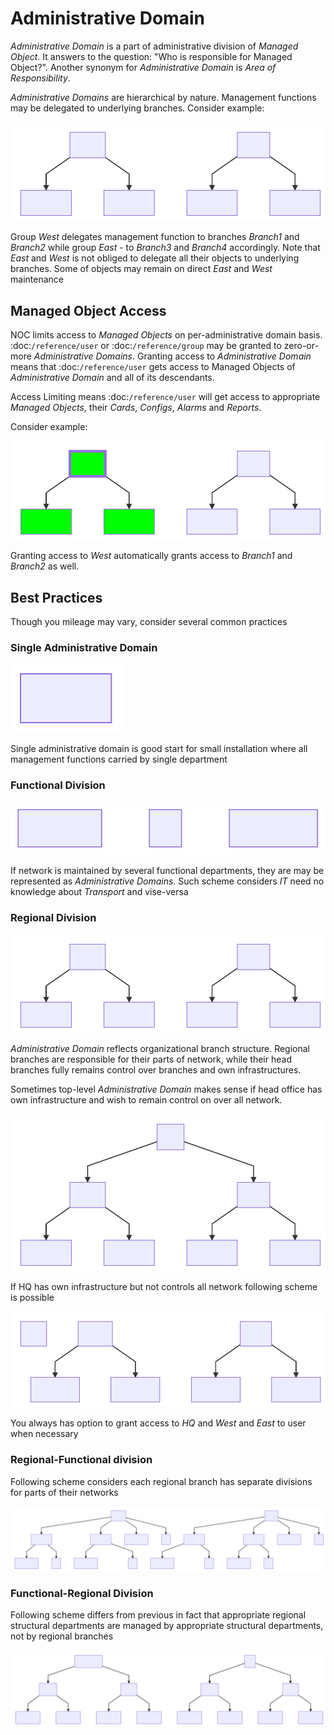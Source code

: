 # Administrative Domain

_Administrative Domain_ is a part of administrative division of
_Managed Object_. It answers to the question: "Who is responsible for
Managed Object?". Another synonym for _Administrative Domain_ is
_Area of Responsibility_.

_Administrative Domains_ are hierarchical by nature. Management
functions may be delegated to underlying branches. Consider example:

![Example 1](example1.svg)

Group _West_ delegates management function to branches _Branch1_ and _Branch2_
while group _East_ - to _Branch3_ and _Branch4_ accordingly. Note
that _East_ and _West_ is not obliged to delegate all their objects
to underlying branches. Some of objects may remain on direct _East_ and _West_
maintenance

## Managed Object Access

NOC limits access to _Managed Objects_ on per-administrative domain basis.
:doc:`/reference/user` or :doc:`/reference/group` may be granted to
zero-or-more _Administrative Domains_. Granting access to _Administrative Domain_
means that :doc:`/reference/user` gets access to Managed Objects of
_Administrative Domain_ and all of its descendants.

Access Limiting means :doc:`/reference/user` will get access to
appropriate _Managed Objects_, their _Cards_, _Configs_, _Alarms_ and _Reports_.

Consider example:

![Example 2](example2.svg)

Granting access to _West_ automatically grants access to _Branch1_ and _Branch2_
as well.

## Best Practices

Though you mileage may vary, consider several common practices

### Single Administrative Domain

![Single](single.svg)

Single administrative domain is good start for small installation
where all management functions carried by single department

### Functional Division

![Functional](functional.svg)

If network is maintained by several functional departments, they are
may be represented as _Administrative Domains_. Such scheme considers
_IT_ need no knowledge about _Transport_ and vise-versa

### Regional Division

![Regional 1](regional1.svg)

_Administrative Domain_ reflects organizational branch structure. Regional
branches are responsible for their parts of network, while their head
branches fully remains control over branches and own infrastructures.

Sometimes top-level _Administrative Domain_ makes sense if head office
has own infrastructure and wish to remain control on over all network.

![Regional 2](regional2.svg)

If HQ has own infrastructure but not controls all network following scheme
is possible

![Regional 3](regional3.svg)

You always has option to grant access to _HQ_ and _West_ and _East_ to user
when necessary

### Regional-Functional division

Following scheme considers each regional branch has separate divisions
for parts of their networks

![Regional-functional](regionalfunctional.svg)


### Functional-Regional Division

Following scheme differs from previous in fact that appropriate regional
structural departments are managed by appropriate structural departments,
not by regional branches

![Functional-Regional](functionalregional.svg)

